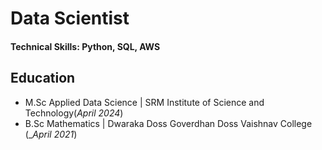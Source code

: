 # Data Scientist

#### Technical Skills: Python, SQL, AWS

## Education				       		
- M.Sc Applied Data Science	| SRM Institute of Science and Technology(_April 2024_)	 			        		
- B.Sc Mathematics | Dwaraka Doss Goverdhan Doss Vaishnav College (__April 2021_)
